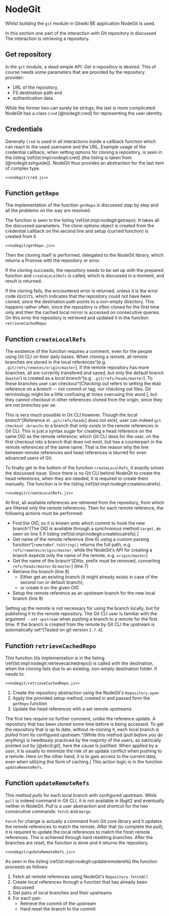 # NodeGit

Whilst building the `git` module in Gitwiki BE application NodeGit is used.

In this section one part of the interaction with Git repository is discussed
The interaction is retrieving a repository.

## Get repository

In the `git` module, a dead simple API: _Get a repository_ is desired.
This of course needs some parameters that are provided by the repository provider:

- URL of the repository,
- FS destination path and
- authentication data.

While the former two can surely be strings, the last is more complicated.
NodeGit has a class `Cred` [@nodegit:cred] for representing the user identity.

## Credentials

Generally `Cred` is used in all interactions inside a callback function which can react to the used username and the URL.
Example usage  of the credential callback, when setting options for cloning a repository, is seen in the listing \ref{lst:impl:nodegit:cred} (the listing is taken from [@nodegit:sshguide]).
NodeGit thus provides an abstraction for the last item of complex type.

```{language=js caption="Implementation: NodeGit -- Credentials callback" label="lst:impl:nodegit:cred"}
<<nodegit/cred.js>>
```

## Function `getRepo`

The implementation of the function `getRepo` is discussed step by step and all the problems on the way are resolved.

The function is seen in the listing \ref{lst:impl:nodegit:getrepo}.
It takes all the discussed parameters.
The clone options object is created from the credential callback on the second line and setup (curried function) is created from it.

```{language=js caption="Implementation: NodeGit -- Getting a repository" label="lst:impl:nodegit:getrepo"}
<<nodegit/getRepo.js>>
```

Then the cloning itself is performed, delegated to the NodeGit library, which returns a Promise with the repository or error.

If the cloning succeeds, the repository needs to be set up with the prepared function and `createLocalRefs` is called, which is discussed in a moment, and result is returned.

If the cloning fails, the encountered error is returned, unless it is the error code `EEXISTS`, which indicates that the repository could not have been cloned, since the destination path points to a non-empty directory.
This happens rather often, since the repository is often cloned for the first time only and then the cached local mirror is accessed on consecutive queries.
On this error the repository is retrieved and updated it in the function `retrieveCachedRepo`.


## Function `createLocalRefs`

The existence of the function requires a comment, even for the people using Git CLI on their daily bases.
When cloning a remote, all remote branches are stored in the local references^[e.g. `.git/refs/remotes/origin/master`].
If the remote repository has more branches, all are correctly transfered and saved, but only the default branch (`master`) is created as a _local branch_^[e.g. `.git/refs/heads/master`].
To these branches user can checkout^[_Checking out_ refers to setting the `HEAD` reference on a _branch_ -- not commit or tag; nor checking out files. Git terminology might be a little confusing at times overusing this word.], but they cannot checkout in other references cloned from the origin, since they are not _branches_ per se.

This is very much possible in Git CLI however.
Though the _local branch_^[Reference in `.git/refs/heads`] does not exist, user can indeed `git checkout <branch>` to a branch that _only exists_ in the remote references in Git CLI.
This is just a syntax sugar for creating a head reference on the same OID as the remote reference; which Git CLI does for the user, on the first checkout into a branch that does not exist, but has a counterpart in the remote references of the same name.
That is the reason why the line between remote references and head references is blurred for even advanced users of Git.

To finally get to the bottom of the function `createLocalRefs`, it exactly solves the discussed issue.
Since there is no Git CLI behind NodeGit to create the head references, when they are needed, it is required to create them manually.
The function is in the listing \ref{lst:impl:nodegit:createlocalrefs}.

```{language=js caption="Implementation: NodeGit -- Create local references" label="lst:impl:nodegit:createlocalrefs"}
<<nodegit/createLocalRefs.js>>
```

At first, all available references are retrieved from the repository, from which are filtered only the remote references.
Then for each remote reference, the following actions must be performed:

- Find the OID, so it is known onto which commit to _hook_ the new branch^[The OID is available through a synchronous method `target`, as seen on line 5 if listing \ref{lst:impl:nodegit:createlocalrefs}.]
- Get name of the remote reference (line 6) using a custom parsing function^[`remoteRef.toString()` returns the full path, e.g. `refs/remotes/origin/master`, while the NodeGit's API for creating a branch expects only the name of the remote, e.g. `origin/master`]
- Get the name of the branch^[Ditto, prefix must be removed, converting `refs/heads/master` to `master`] (line 7)
- Retrieve the branch (line 8)
    - Either get an existing branch (it might already exists in case of the second run or default branch),
    - or create it on the given OID
- Setup the remote reference as an upstream branch for the new local branch (line 9)

Setting up the remote is not necessary for using the branch locally, but for publishing it to the remote repository.
The Git CLI user is familiar with the argument `--set-upstream` when pushing a branch to a remote for the first time.
If the branch is created from the remote by Git CLI the upstream is automatically set^[Tested on git version `2.7.4`].


## Function `retrieveCachedRepo`

This function (its implementation is in the listing \ref{lst:impl:nodegit:retrievecachedrepo}) is called with the destination, when the cloning fails due to an existing, non-empty destination folder.
It needs to:

```{language=js caption="Implementation: NodeGit -- Retrieve cached repository" label="lst:impl:nodegit:retrievecachedrepo"}
<<nodegit/retrieveCachedRepo.js>>
```

1. Create the repository abstraction using the NodeGit's `Repository.open`
2. Apply the provided setup method, created in and passed form the `getRepo` function
3. Update the head references with a set remote upstreams

The first two require no further comment, unlike the reference update.
A repository that has been cloned some time before is being accessed.
To get the repository that is up to date, without re-cloning it, each local branch is _pulled_ from its configured upstream.^[While this method (_pull before you do anything_) is heedlessly practiced by the majority of the users, as satirically pointed out by [@xkcd:git], here the cause is justified. When applied by a _user_, it is usually to minimize the risk of an update conflict when pushing to a remote. Here on the other hand, it is to gain access to the current data, even when utilizing this form of caching.]
This action logic is in the function `updateRemoteRefs`.

## Function `updateRemoteRefs`

This method _pulls_ for each local branch with configured upstream.
While `pull` is indeed command in Git CLI, it is not available in libgit2 and eventually neither in NodeGit.
_Pull_ is a user abstraction and shortcut for the two consecutive commands: `fetch` and `merge`.

`Fetch` for change is actually a command from Git core library and it updates the remote references to match the remote.
After that (to complete the *pull*), it is required to update the local references to match the fresh remote references.
This is achieved through hard resetting branches.
After the branches are reset, the function is done and it returns the repository.

```{language=js caption="Implementation: NodeGit -- Update branches with remote upstreams" label="lst:impl:nodegit:updateremoterefs"}
<<nodegit/updateRemoteRefs.js>>
```

As seen in the listing \ref{lst:impl:nodegit:updateremoterefs} the function proceeds as follows:

1. Fetch all remote references using NodeGit's `Repository.fetchAll`
2. Create local references through a function that has already been discussed
3. Get pairs of local branches and their upstreams
4. For each pair:
    - Retrieve the commit of the upstream
    - Hard reset the branch to the commit

